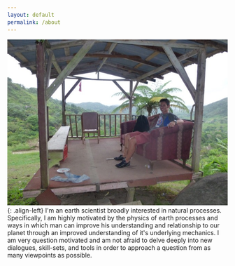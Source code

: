 ```yaml
---
layout: default
permalink: /about
---
```


![PRPic](/assets/images/PRDylanPicSmall.jpg){: .align-left} I'm an earth scientist broadly interested in natural processes. Specifically, I am highly motivated by the physics of earth processes and ways in which man can improve his understanding and relationship to our planet through an improved understanding of it's underlying mechanics. I am very question motivated and am not afraid to delve deeply into new dialogues, skill-sets, and tools in order to approach a question from as many viewpoints as possible. 
